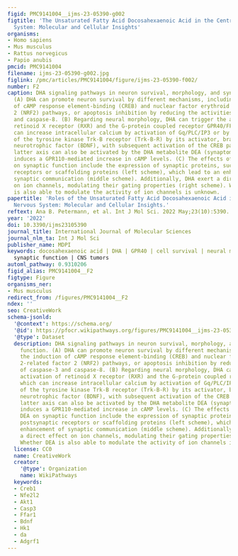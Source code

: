 ```yaml
---
figid: PMC9141004__ijms-23-05390-g002
figtitle: 'The Unsaturated Fatty Acid Docosahexaenoic Acid in the Central Nervous
  System: Molecular and Cellular Insights'
organisms:
- Homo sapiens
- Mus musculus
- Rattus norvegicus
- Papio anubis
pmcid: PMC9141004
filename: ijms-23-05390-g002.jpg
figlink: /pmc/articles/PMC9141004/figure/ijms-23-05390-f002/
number: F2
caption: DHA signaling pathways in neuron survival, morphology, and synaptic function.
  (A) DHA can promote neuron survival by different mechanisms, including the induction
  of cAMP response element-binding (CREB) and nuclear factor erythroid 2-related factor
  2 (NRF2) pathways, or apoptosis inhibition by reducing the activities of caspase-3
  and caspase-8. (B) Regarding neural morphology, DHA can trigger the activation of
  retinoid X receptor (RXR) and the G-protein coupled receptor GPR40/FFAR1, which
  can increase intracellular calcium by activation of Gq/PLC/IP3 or by activation
  of the tyrosine kinase Trk-B receptor (Trk-B-R) by its activator, brain-derived
  neurotrophic factor (BDNF), with subsequent activation of the CREB pathway. This
  latter axis can also be activated by the DHA metabolite DEA (synaptomide), which
  induces a GPR110-mediated increase in cAMP levels. (C) The effects of DHA and DEA
  on synaptic function include the expression of synaptic proteins, such as postsynaptic
  receptors or scaffolding proteins (left scheme), which lead to an enhancement of
  synaptic communication (middle scheme). Additionally, DHA exert a direct effect
  on ion channels, modulating their gating properties (right scheme). Whether DEA
  is also able to modulate the activity of ion channels is unknown.
papertitle: 'Roles of the Unsaturated Fatty Acid Docosahexaenoic Acid in the Central
  Nervous System: Molecular and Cellular Insights.'
reftext: Ana B. Petermann, et al. Int J Mol Sci. 2022 May;23(10):5390.
year: '2022'
doi: 10.3390/ijms23105390
journal_title: International Journal of Molecular Sciences
journal_nlm_ta: Int J Mol Sci
publisher_name: MDPI
keywords: docosahexaenoic acid | DHA | GPR40 | cell survival | neural morphology |
  synaptic function | CNS tumors
automl_pathway: 0.9310206
figid_alias: PMC9141004__F2
figtype: Figure
organisms_ner:
- Mus musculus
redirect_from: /figures/PMC9141004__F2
ndex: ''
seo: CreativeWork
schema-jsonld:
  '@context': https://schema.org/
  '@id': https://pfocr.wikipathways.org/figures/PMC9141004__ijms-23-05390-g002.html
  '@type': Dataset
  description: DHA signaling pathways in neuron survival, morphology, and synaptic
    function. (A) DHA can promote neuron survival by different mechanisms, including
    the induction of cAMP response element-binding (CREB) and nuclear factor erythroid
    2-related factor 2 (NRF2) pathways, or apoptosis inhibition by reducing the activities
    of caspase-3 and caspase-8. (B) Regarding neural morphology, DHA can trigger the
    activation of retinoid X receptor (RXR) and the G-protein coupled receptor GPR40/FFAR1,
    which can increase intracellular calcium by activation of Gq/PLC/IP3 or by activation
    of the tyrosine kinase Trk-B receptor (Trk-B-R) by its activator, brain-derived
    neurotrophic factor (BDNF), with subsequent activation of the CREB pathway. This
    latter axis can also be activated by the DHA metabolite DEA (synaptomide), which
    induces a GPR110-mediated increase in cAMP levels. (C) The effects of DHA and
    DEA on synaptic function include the expression of synaptic proteins, such as
    postsynaptic receptors or scaffolding proteins (left scheme), which lead to an
    enhancement of synaptic communication (middle scheme). Additionally, DHA exert
    a direct effect on ion channels, modulating their gating properties (right scheme).
    Whether DEA is also able to modulate the activity of ion channels is unknown.
  license: CC0
  name: CreativeWork
  creator:
    '@type': Organization
    name: WikiPathways
  keywords:
  - Creb1
  - Nfe2l2
  - Akt1
  - Casp3
  - Ffar1
  - Bdnf
  - Hk1
  - da
  - Adgrf1
---
```

